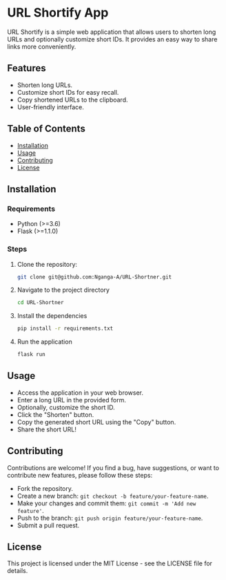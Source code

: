 # URL Shortify App  

URL Shortify is a simple web application that allows users to shorten long URLs and optionally customize short IDs. It provides an easy way to share links more conveniently.

## Features

- Shorten long URLs.
- Customize short IDs for easy recall.
- Copy shortened URLs to the clipboard.
- User-friendly interface.

## Table of Contents

- [Installation](#installation)
- [Usage](#usage)
- [Contributing](#contributing)
- [License](#license)

## Installation

### Requirements

- Python (>=3.6)
- Flask (>=1.1.0)

### Steps

1. Clone the repository:

   ```bash
   git clone git@github.com:Nganga-A/URL-Shortner.git
   ```

2. Navigate to the project directory

    ```bash
    cd URL-Shortner
    ```

3. Install the dependencies

    ```bash
    pip install -r requirements.txt
    ```

4. Run the application

    ```bash
    flask run
    ```



## Usage
- Access the application in your web browser.
- Enter a long URL in the provided form.
- Optionally, customize the short ID.
- Click the "Shorten" button.
- Copy the generated short URL using the "Copy" button.
- Share the short URL!



## Contributing
Contributions are welcome! If you find a bug, have suggestions, or want to contribute new features, please follow these steps:

- Fork the repository.
- Create a new branch: `git checkout -b feature/your-feature-name`.
- Make your changes and commit them: `git commit -m 'Add new feature'`.
- Push to the branch: `git push origin feature/your-feature-name`.
- Submit a pull request.


## License

This project is licensed under the MIT License - see the LICENSE file for details.